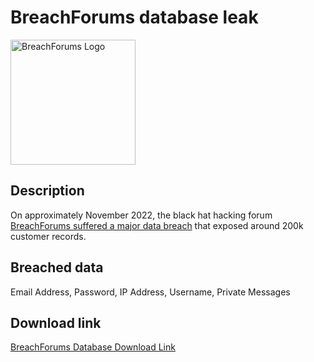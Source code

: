 # BreachForums database leak

<img src="https://www.ahhhhfs.com/wp-content/uploads/2022/12/%E9%BB%91%E5%AE%A2%E6%95%B0%E6%8D%AE%E6%B3%84%E6%BC%8F%E8%AE%BA%E5%9D%9B%E7%BD%91%E7%AB%99-BreachForums-Featured-Image.jpg" alt="BreachForums Logo" width="200" height="200">

## Description

On approximately November 2022, the black hat hacking forum <a href="https://www.bleepingcomputer.com/news/security/fbi-seizes-breachforums-after-arresting-its-owner-pompompurin-in-march/" target="_blank" rel="noopener">BreachForums suffered a major data breach</a> that exposed around 200k customer records.

## Breached data

Email Address, Password, IP Address, Username, Private Messages

## Download link

[BreachForums Database Download Link](https://buzzheavier.com/yqc0fyg6cgs3)
